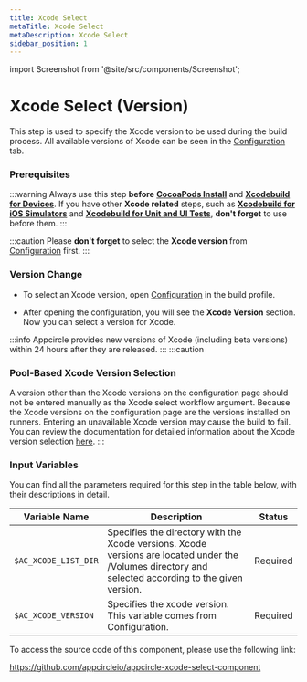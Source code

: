 ```yaml
---
title: Xcode Select
metaTitle: Xcode Select
metaDescription: Xcode Select
sidebar_position: 1
---
```

import Screenshot from '@site/src/components/Screenshot';

# Xcode Select (Version)

This step is used to specify the Xcode version to be used during the build process. All available versions of Xcode can be seen in the [Configuration](https://docs.appcircle.io/build/build-profile-configuration) tab.

### Prerequisites

:::warning
Always use this step **before** [**CocoaPods Install**](https://docs.appcircle.io/workflows/ios-specific-workflow-steps/#cocoapods-install) and [**Xcodebuild for Devices**](https://docs.appcircle.io/workflows/ios-specific-workflow-steps/#xcodebuild-for-devices-archive--export). If you have other **Xcode related** steps, such as [**Xcodebuild for iOS Simulators**](https://docs.appcircle.io/workflows/ios-specific-workflow-steps/#xcodebuild-for-ios-simulator) and [**Xcodebuild for Unit and UI Tests**](https://docs.appcircle.io/workflows/ios-specific-workflow-steps/#xcodebuild-for-unit-and-ui-tests), **don't forget** to use before them.
:::

:::caution
Please **don't forget** to select the **Xcode version** from [Configuration](https://docs.appcircle.io/build/building-ios-applications#build-configuration) first.
:::

<Screenshot url='https://cdn.appcircle.io/docs/assets/BE2585-xcodeOrder.png' />

### Version Change

- To select an Xcode version, open [Configuration](https://docs.appcircle.io/build/building-ios-applications#build-configuration) in the build profile.

<Screenshot url='https://cdn.appcircle.io/docs/assets/BE2585-xcode_select_config.png' />

- After opening the configuration, you will see the **Xcode Version** section. Now you can select a version for Xcode.

<Screenshot url='https://cdn.appcircle.io/docs/assets/BE2585-xcode_select_list.png' />

:::info
Appcircle provides new versions of Xcode (including beta versions) within 24 hours after they are released.
:::
:::caution

### Pool-Based Xcode Version Selection

A version other than the Xcode versions on the configuration page should not be entered manually as the Xcode select workflow argument.
Because the Xcode versions on the configuration page are the versions installed on runners.
Entering an unavailable Xcode version may cause the build to fail.
You can review the documentation for detailed information about the Xcode version selection [here](../../self-hosted-appcircle/self-hosted-runner/configure-runner/manage-pools.md/#pool-based-xcode-version-selection).
:::

### Input Variables

You can find all the parameters required for this step in the table below, with their descriptions in detail.

| Variable Name                 | Description                                    | Status |
|-------------------------------|------------------------------------------------|--------|
| `$AC_XCODE_LIST_DIR`         | Specifies the directory with the Xcode versions. Xcode versions are located under the /Volumes directory and selected according to the given version. | Required |
| `$AC_XCODE_VERSION`           | Specifies the xcode version. This variable comes from Configuration. | Required |

To access the source code of this component, please use the following link:

https://github.com/appcircleio/appcircle-xcode-select-component
